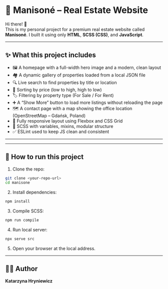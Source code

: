 # 🏡 Manisoné – Real Estate Website

Hi there! 👋  
This is my personal project for a premium real estate website called **Manisoné**. I built it using only **HTML**, **SCSS (CSS)**, and **JavaScript**.

---

## ✨ What this project includes

- 🖼 A homepage with a full-width hero image and a modern, clean layout
- 🏘 A dynamic gallery of properties loaded from a local JSON file
- 🔍 Live search to find properties by title or location
- 🔽 Sorting by price (low to high, high to low)
- 🏷 Filtering by property type (For Sale / For Rent)
- ➕ A “Show More” button to load more listings without reloading the page
- 🗺 A contact page with a map showing the office location (OpenStreetMap – Gdańsk, Poland)
- 📱 Fully responsive layout using Flexbox and CSS Grid
- 🎯 SCSS with variables, mixins, modular structure
- ✅ ESLint used to keep JS clean and consistent

---

---

## 🔧 How to run this project

1. Clone the repo:

```bash
git clone <your-repo-url>
cd manisone
```

2. Install dependencies:

```bash
npm install
```

3. Compile SCSS:

```bash
npm run compile
```

4. Run local server:

```bash
npx serve src
```

5. Open your browser at the local address.

---

## 👩‍💻 Author

**Katarzyna Hryniewicz**
